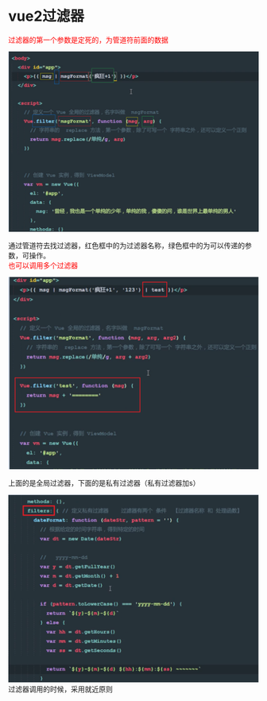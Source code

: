 # vue2过滤器

<font color="red">过滤器的第一个参数是定死的，为管道符前面的数据</font>  

![image](./assets/filter-1.png)  

通过管道符去找过滤器，红色框中的为过滤器名称，绿色框中的为可以传递的参数，可操作。  
<font color="red">也可以调用多个过滤器</font>  

![image](./assets/filter-2.png)   

上面的是全局过滤器，下面的是私有过滤器（私有过滤器加s）  

![image](./assets/filter-3.png)    
过滤器调用的时候，采用就近原则  
